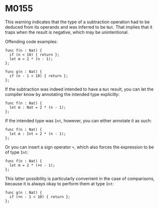# M0155

This warning indicates that the type of a subtraction operation had to be deduced from its operands and was inferred to be `Nat`.
That implies that it traps when the result is negative, which may be unintentional.

Offending code examples:

```motoko
func f(n : Nat) {
  if (n < 10) { return };
  let m = 2 * (n - 1);
};

func g(n : Nat) {
  if (n - 1 < 10) { return };
};
```

If the subtraction was indeed intended to have a `Nat` result, you can let the compiler know by annotating the intended type explicitly:

```motoko
func f(n : Nat) {
  let m : Nat = 2 * (n - 1);
};
```

If the intended type was `Int`, however, you can either annotate it as such:

```
func f(n : Nat) {
  let m : Int = 2 * (n - 1);
};
```

Or you can insert a sign operator `+`, which also forces the expression to be of type `Int`:

```
func f(n : Nat) {
  let m = 2 * (+n - 1);
};
```

This latter possibility is particularly convenient in the case of comparisons, because it is always okay to perform them at type `Int`:

```
func g(n : Nat) {
  if (+n - 1 < 10) { return };
};
```
